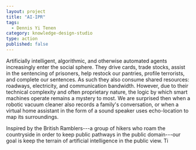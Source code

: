 ```yaml
---
layout: project
title: "AI-IPR"
tags:
  - Dennis Yi Tenen
category: knowledge-design-studio
type: action
published: false
---
```


Artificially intelligent, algorithmic, and otherwise automated agents
increasingly enter the social sphere. They drive cards, trade stocks, assist
in the sentencing of prisoners, help restock our pantries, profile terrorists,
and complete our sentences. As such they also consume shared resources:
roadways, electricity, and communication bandwidth. However, due to their
technical complexity and often proprietary nature, the logic by which smart
machines operate remains a mystery to most. We are surprised then when a
robotic vacuum cleaner also records a family's conversation, or when a virtual
home assistant in the form of a sound speaker uses echo-location to map its
surroundings.

Inspired by the British Ramblers---a group of hikers who roam the countryside
in order to keep public pathways in the public domain---our goal is keep the
terrain of artificial intelligence in the public view. Ti
